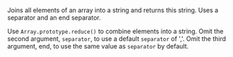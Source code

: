 Joins all elements of an array into a string and returns this string. Uses a separator and an end separator.

Use `Array.prototype.reduce()` to combine elements into a string. Omit the second argument, `separator`, to use a default `separator` of ','. Omit the third argument, end, to use the same value as `separator` by default.